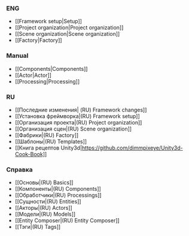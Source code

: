 ### ENG

- [[Framework setup|Setup]]
- [[Project organization|Project organization]]
- [[Scene organization|Scene organization]]
- [[Factory|Factory]]
### Manual

- [[Components|Components]]
- [[Actor|Actor]]
- [[Processing|Processing]]

### RU
- [[Последние изменения| (RU) Framework changes]]
- [[Установка фреймворка|(RU) Framework setup]]
- [[Организация проекта|(RU) Project organization]]
- [[Организация сцен|(RU) Scene organization]]
- [[Фабрики|(RU) Factory]]
- [[Шаблоны|(RU) Templates]]
- [[Книга рецептов Unity3d|https://github.com/dimmpixeye/Unity3d-Cook-Book]]

### Справка

- [[Основы|(RU) Basics]]
- [[Компоненты|(RU) Components]]
- [[Обработчики|(RU) Processings]]
- [[Сущности|(RU) Entities]]
- [[Акторы|(RU) Actors]]
- [[Модели|(RU) Models]]
- [[Entity Composer|(RU) Entity Composer]] 
- [[Тэги|(RU) Tags]] 